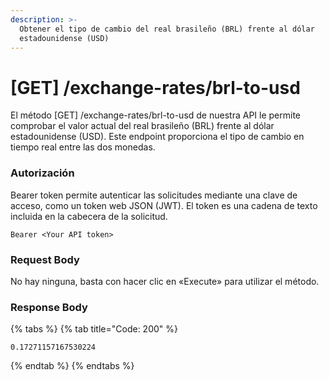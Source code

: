 ```yaml
---
description: >-
  Obtener el tipo de cambio del real brasileño (BRL) frente al dólar
  estadounidense (USD)
---
```


# \[GET] /exchange-rates/brl-to-usd

El método \[GET] /exchange-rates/brl-to-usd de nuestra API le permite comprobar el valor actual del real brasileño (BRL) frente al dólar estadounidense (USD). Este endpoint proporciona el tipo de cambio en tiempo real entre las dos monedas.

### Autorización

Bearer token permite autenticar las solicitudes mediante una clave de acceso, como un token web JSON (JWT). El token es una cadena de texto incluida en la cabecera de la solicitud.

```
Bearer <Your API token>
```

### Request Body

No hay ninguna, basta con hacer clic en «Execute» para utilizar el método.

### Response Body

{% tabs %}
{% tab title="Code: 200" %}
```
0.17271157167530224
```
{% endtab %}
{% endtabs %}

